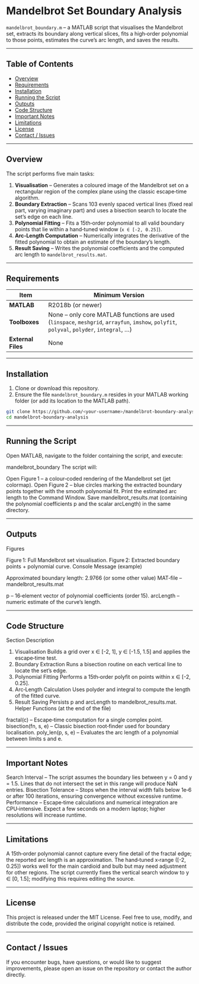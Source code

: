 
# Mandelbrot Set Boundary Analysis  

`mandelbrot_boundary.m` – a MATLAB script that visualises the Mandelbrot set, extracts its boundary along vertical slices, fits a high‑order polynomial to those points, estimates the curve’s arc length, and saves the results.

---

## Table of Contents
- [Overview](#overview)  
- [Requirements](#requirements)  
- [Installation](#installation)  
- [Running the Script](#running-the-script)  
- [Outputs](#outputs)  
- [Code Structure](#code-structure)  
- [Important Notes](#important-notes)  
- [Limitations](#limitations)  
- [License](#license)  
- [Contact / Issues](#contact--issues)  

---

## Overview
The script performs five main tasks:

1. **Visualisation** – Generates a coloured image of the Mandelbrot set on a rectangular region of the complex plane using the classic escape‑time algorithm.  
2. **Boundary Extraction** – Scans 103 evenly spaced vertical lines (fixed real part, varying imaginary part) and uses a bisection search to locate the set’s edge on each line.  
3. **Polynomial Fitting** – Fits a 15th‑order polynomial to all valid boundary points that lie within a hand‑tuned window (`x ∈ [-2, 0.25]`).  
4. **Arc‑Length Computation** – Numerically integrates the derivative of the fitted polynomial to obtain an estimate of the boundary’s length.  
5. **Result Saving** – Writes the polynomial coefficients and the computed arc length to `mandelbrot_results.mat`.

---

## Requirements
| Item | Minimum Version |
|------|-----------------|
| **MATLAB** | R2018b (or newer) |
| **Toolboxes** | None – only core MATLAB functions are used (`linspace`, `meshgrid`, `arrayfun`, `imshow`, `polyfit`, `polyval`, `polyder`, `integral`, …) |
| **External Files** | None |

---

## Installation
1. Clone or download this repository.  
2. Ensure the file `mandelbrot_boundary.m` resides in your MATLAB working folder (or add its location to the MATLAB path).

```bash
git clone https://github.com/<your-username>/mandelbrot-boundary-analysis.git
cd mandelbrot-boundary-analysis
```
---

## Running the Script
Open MATLAB, navigate to the folder containing the script, and execute:

mandelbrot_boundary
The script will:

Open Figure 1 – a colour‑coded rendering of the Mandelbrot set (jet colormap).
Open Figure 2 – blue circles marking the extracted boundary points together with the smooth polynomial fit.
Print the estimated arc length to the Command Window.
Save mandelbrot_results.mat (containing the polynomial coefficients p and the scalar arcLength) in the same directory.

---

## Outputs
Figures

Figure 1: Full Mandelbrot set visualisation.
Figure 2: Extracted boundary points + polynomial curve.
Console Message (example)

Approximated boundary length: 2.9766 (or some other value)
MAT‑file – mandelbrot_results.mat

p – 16‑element vector of polynomial coefficients (order 15).
arcLength – numeric estimate of the curve’s length.

---

## Code Structure
Section	Description
1. Visualisation	Builds a grid over x ∈ [-2, 1], y ∈ [-1.5, 1.5] and applies the escape‑time test.
2. Boundary Extraction	Runs a bisection routine on each vertical line to locate the set’s edge.
3. Polynomial Fitting	Performs a 15th‑order polyfit on points within x ∈ [-2, 0.25].
4. Arc‑Length Calculation	Uses polyder and integral to compute the length of the fitted curve.
5. Result Saving	Persists p and arcLength to mandelbrot_results.mat.
Helper Functions (at the end of the file)

fractal(c) – Escape‑time computation for a single complex point.
bisection(fn, s, e) – Classic bisection root‑finder used for boundary localisation.
poly_len(p, s, e) – Evaluates the arc length of a polynomial between limits s and e.

---

## Important Notes
Search Interval – The script assumes the boundary lies between y = 0 and y = 1.5. Lines that do not intersect the set in this range will produce NaN entries.
Bisection Tolerance – Stops when the interval width falls below 1e‑6 or after 100 iterations, ensuring convergence without excessive runtime.
Performance – Escape‑time calculations and numerical integration are CPU‑intensive. Expect a few seconds on a modern laptop; higher resolutions will increase runtime.

---

## Limitations
A 15th‑order polynomial cannot capture every fine detail of the fractal edge; the reported arc length is an approximation.
The hand‑tuned x‑range ([-2, 0.25]) works well for the main cardioid and bulb but may need adjustment for other regions.
The script currently fixes the vertical search window to y ∈ [0, 1.5]; modifying this requires editing the source.

---

## License
This project is released under the MIT License. Feel free to use, modify, and distribute the code, provided the original copyright notice is retained.

--- 

## Contact / Issues
If you encounter bugs, have questions, or would like to suggest improvements, please open an issue on the repository or contact the author directly.

